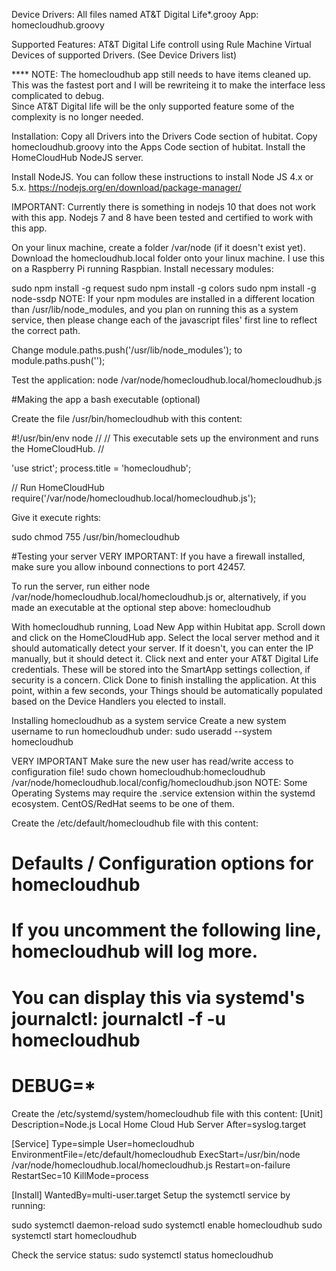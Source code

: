 Device Drivers:
  All files named AT&T Digital Life*.grooy
App:
  homecloudhub.groovy
  
Supported Features:
  AT&T Digital Life controll using Rule Machine
  Virtual Devices of supported Drivers. (See Device Drivers list)
  
**** NOTE: The homecloudhub app still needs to have items cleaned up.
     This was the fastest port and I will be rewriteing it to make the interface less complicated to debug.  
     Since AT&T Digital life will be the only supported feature some of the complexity is no longer needed.

Installation:
  Copy all Drivers into the Drivers Code section of hubitat.
  Copy homecloudhub.groovy into the Apps Code section of hubitat.
  Install the HomeCloudHub NodeJS server.
  
Install NodeJS. You can follow these instructions to install Node JS 4.x or 5.x.
https://nodejs.org/en/download/package-manager/

IMPORTANT: Currently there is something in nodejs 10 that does not work with this app.  Nodejs 7 and 8 have been tested and certified to work with this app.

On your linux machine, create a folder /var/node (if it doesn't exist yet). Download the homecloudhub.local folder onto your linux machine. I use this on a Raspberry Pi running Raspbian. Install necessary modules:

sudo npm install -g request
sudo npm install -g colors
sudo npm install -g node-ssdp
NOTE: If your npm modules are installed in a different location than /usr/lib/node_modules, and you plan on running this as a system service, then please change each of the javascript files' first line to reflect the correct path.

Change
  module.paths.push('/usr/lib/node_modules');
to
  module.paths.push('<your node modules path goes here>');

Test the application:
  node /var/node/homecloudhub.local/homecloudhub.js
  
#Making the app a bash executable (optional)

Create the file /usr/bin/homecloudhub with this content:

#!/usr/bin/env node
//
// This executable sets up the environment and runs the HomeCloudHub.
//

'use strict';
process.title = 'homecloudhub';

// Run HomeCloudHub
require('/var/node/homecloudhub.local/homecloudhub.js');

Give it execute rights:

sudo chmod 755 /usr/bin/homecloudhub

#Testing your server
VERY IMPORTANT: If you have a firewall installed, make sure you allow inbound connections to port 42457.

To run the server, run either
  node /var/node/homecloudhub.local/homecloudhub.js
or, alternatively, if you made an executable at the optional step above:
  homecloudhub
  
With homecloudhub running, Load New App within Hubitat app. Scroll down and click on the HomeCloudHub app. 
Select the local server method and it should automatically detect your server. If it doesn't, you can enter the IP manually, but it should detect it. Click next and enter your AT&T Digital Life credentials. These will be stored into the SmartApp settings collection, if security is a concern. Click Done to finish installing the application. At this point, within a few seconds, your Things should be automatically populated based on the Device Handlers you elected to install.

Installing homecloudhub as a system service
Create a new system username to run homecloudhub under:
  sudo useradd --system homecloudhub
  
VERY IMPORTANT Make sure the new user has read/write access to configuration file!
  sudo chown homecloudhub:homecloudhub /var/node/homecloudhub.local/config/homecloudhub.json 
NOTE: Some Operating Systems may require the .service extension within the systemd ecosystem. CentOS/RedHat seems to be one of them.

Create the /etc/default/homecloudhub file with this content:
  # Defaults / Configuration options for homecloudhub

  # If you uncomment the following line, homecloudhub will log more.
  # You can display this via systemd's journalctl: journalctl -f -u homecloudhub
  # DEBUG=*
  
Create the /etc/systemd/system/homecloudhub file with this content:
  [Unit]
  Description=Node.js Local Home Cloud Hub Server
  After=syslog.target

  [Service]
  Type=simple
  User=homecloudhub
  EnvironmentFile=/etc/default/homecloudhub
  ExecStart=/usr/bin/node /var/node/homecloudhub.local/homecloudhub.js
  Restart=on-failure
  RestartSec=10
  KillMode=process

  [Install]
  WantedBy=multi-user.target
  Setup the systemctl service by running:

  sudo systemctl daemon-reload
  sudo systemctl enable homecloudhub
  sudo systemctl start homecloudhub

Check the service status:
  sudo systemctl status homecloudhub


